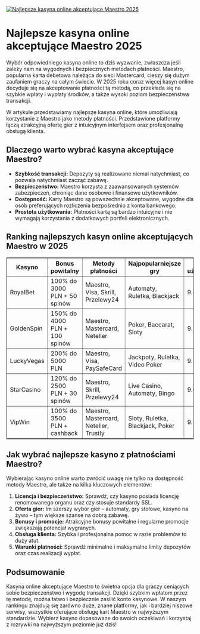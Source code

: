 [![Najlepsze kasyna online akceptujące Maestro 2025](https://123-caf.pages.dev/gitsignup.png)](https://vrmoo.ru/Bt82HjjY)

<h1>Najlepsze kasyna online akceptujące Maestro 2025</h1> <p>Wybór odpowiedniego kasyna online to dziś wyzwanie, zwłaszcza jeśli zależy nam na wygodnych i bezpiecznych metodach płatności. Maestro, popularna karta debetowa należąca do sieci Mastercard, cieszy się dużym zaufaniem graczy na całym świecie. W 2025 roku coraz więcej kasyn online decyduje się na akceptowanie płatności tą metodą, co przekłada się na szybkie wpłaty i wypłaty środków, a także wysoki poziom bezpieczeństwa transakcji.</p> <p>W artykule przedstawiamy najlepsze kasyna online, które umożliwiają korzystanie z Maestro jako metody płatności. Przedstawione platformy łączą atrakcyjną ofertę gier z intuicyjnym interfejsem oraz profesjonalną obsługą klienta.</p>  <h2>Dlaczego warto wybrać kasyna akceptujące Maestro?</h2> <ul> <li><strong>Szybkość transakcji:</strong> Depozyty są realizowane niemal natychmiast, co pozwala natychmiast zacząć zabawę.</li> <li><strong>Bezpieczeństwo:</strong> Maestro korzysta z zaawansowanych systemów zabezpieczeń, chroniąc dane osobowe i finansowe użytkowników.</li> <li><strong>Dostępność:</strong> Karty Maestro są powszechnie akceptowane, wygodne dla osób preferujących rozliczenia bezpośrednio z konta bankowego.</li> <li><strong>Prostota użytkowania:</strong> Płatności kartą są bardzo intuicyjne i nie wymagają korzystania z dodatkowych portfeli elektronicznych.</li> </ul>  <h2>Ranking najlepszych kasyn online akceptujących Maestro w 2025</h2> <table border="1" cellspacing="0" cellpadding="6"> <thead> <tr> <th>Kasyno</th> <th>Bonus powitalny</th> <th>Metody płatności</th> <th>Najpopularniejsze gry</th> <th>Ocena użytkowników</th> </tr> </thead> <tbody> <tr> <td>RoyalBet</td> <td>100% do 3000 PLN + 50 spinów</td> <td>Maestro, Visa, Skrill, Przelewy24</td> <td>Automaty, Ruletka, Blackjack</td> <td>9.4/10</td> </tr> <tr> <td>GoldenSpin</td> <td>150% do 4000 PLN + 100 spinów</td> <td>Maestro, Mastercard, Neteller</td> <td>Poker, Baccarat, Sloty</td> <td>9.1/10</td> </tr> <tr> <td>LuckyVegas</td> <td>200% do 5000 PLN</td> <td>Maestro, Visa, PaySafeCard</td> <td>Jackpoty, Ruletka, Video Poker</td> <td>9.3/10</td> </tr> <tr> <td>StarCasino</td> <td>120% do 2500 PLN + 30 spinów</td> <td>Maestro, Skrill, Przelewy24</td> <td>Live Casino, Automaty, Bingo</td> <td>9.0/10</td> </tr> <tr> <td>VipWin</td> <td>100% do 3500 PLN + cashback</td> <td>Maestro, Mastercard, Neteller, Trustly</td> <td>Sloty, Ruletka, Blackjack, Poker</td> <td>9.2/10</td> </tr> </tbody> </table>  <h2>Jak wybrać najlepsze kasyno z płatnościami Maestro?</h2> <p>Wybierając kasyno online warto zwrócić uwagę nie tylko na dostępność metody Maestro, ale także na kilka kluczowych elementów:</p> <ol> <li><strong>Licencja i bezpieczeństwo:</strong> Sprawdź, czy kasyno posiada licencję renomowanego organu oraz czy stosuje standardy SSL.</li> <li><strong>Oferta gier:</strong> Im szerszy wybór gier – automaty, gry stołowe, kasyno na żywo – tym większe szanse na dobrą zabawę.</li> <li><strong>Bonusy i promocje:</strong> Atrakcyjne bonusy powitalne i regularne promocje zwiększają potencjał wygranych.</li> <li><strong>Obsługa klienta:</strong> Szybka i profesjonalna pomoc w razie problemów to duży atut.</li> <li><strong>Warunki płatności:</strong> Sprawdź minimalne i maksymalne limity depozytów oraz czas realizacji wypłat.</li> </ol>  <h2>Podsumowanie</h2> <p>Kasyna online akceptujące Maestro to świetna opcja dla graczy ceniących sobie bezpieczeństwo i wygodę transakcji. Dzięki szybkim wpłatom przez tę metodę, można łatwo i bezpiecznie zasilić konto kasynowe. W naszym rankingu znajdują się zarówno duże, znane platformy, jak i bardziej niszowe serwisy, wszystkie oferujące obsługę kart Maestro w najwyższym standardzie. Wybierz kasyno dopasowane do swoich oczekiwań i korzystaj z rozrywki na najwyższym poziomie już dziś!</p>